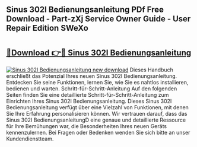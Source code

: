 ## Sinus 302I Bedienungsanleitung PDf Free Download - Part-zXj Service Owner Guide - User Repair Edition SWeXo

# <h2><a href="http://df5m61h.blite.top/?on=Sinus+302I+Bedienungsanleitung">🔗Download 👉🔴 Sinus 302I Bedienungsanleitung</a></h2>

[![Sinus 302I Bedienungsanleitung new download](https://i.imgur.com/lujVjoI.png)](http://df5m61h.blite.top/?on=Sinus+302I+Bedienungsanleitung)
Dieses Handbuch erschließt das Potenzial Ihres neuen Sinus 302I Bedienungsanleitung. Entdecken Sie seine Funktionen, lernen Sie, wie Sie es nahtlos installieren, bedienen und warten. Schritt-für-Schritt-Anleitung Auf den folgenden Seiten finden Sie eine detaillierte Schritt-für-Schritt-Anleitung zum Einrichten Ihres Sinus 302I Bedienungsanleitung. Dieses Sinus 302I Bedienungsanleitung verfügt über eine Vielzahl von Funktionen, mit denen Sie Ihre Erfahrung personalisieren können. Wir vertrauen darauf, dass das Sinus 302I BedienungsanleitungD eine genaue und detaillierte Ressource für Ihre Bemühungen war, die Besonderheiten Ihres neuen Geräts kennenzulernen. Bei Fragen oder Bedenken wenden Sie sich bitte an unser Kundendienstteam.
